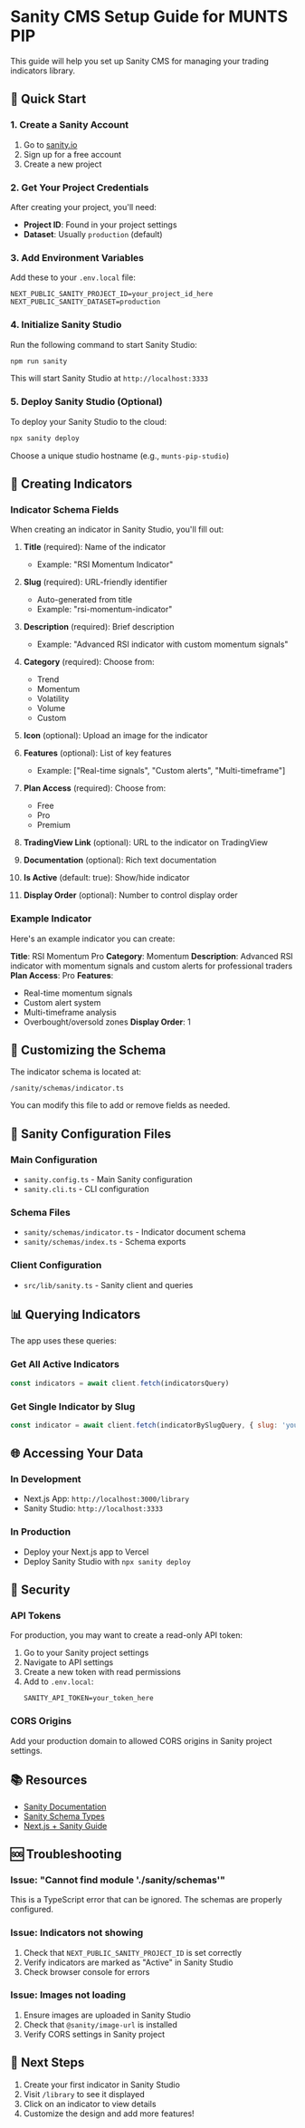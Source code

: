 # Sanity CMS Setup Guide for MUNTS PIP

This guide will help you set up Sanity CMS for managing your trading indicators library.

## 🚀 Quick Start

### 1. Create a Sanity Account

1. Go to [sanity.io](https://www.sanity.io/)
2. Sign up for a free account
3. Create a new project

### 2. Get Your Project Credentials

After creating your project, you'll need:
- **Project ID**: Found in your project settings
- **Dataset**: Usually `production` (default)

### 3. Add Environment Variables

Add these to your `.env.local` file:

```env
NEXT_PUBLIC_SANITY_PROJECT_ID=your_project_id_here
NEXT_PUBLIC_SANITY_DATASET=production
```

### 4. Initialize Sanity Studio

Run the following command to start Sanity Studio:

```bash
npm run sanity
```

This will start Sanity Studio at `http://localhost:3333`

### 5. Deploy Sanity Studio (Optional)

To deploy your Sanity Studio to the cloud:

```bash
npx sanity deploy
```

Choose a unique studio hostname (e.g., `munts-pip-studio`)

## 📝 Creating Indicators

### Indicator Schema Fields

When creating an indicator in Sanity Studio, you'll fill out:

1. **Title** (required): Name of the indicator
   - Example: "RSI Momentum Indicator"

2. **Slug** (required): URL-friendly identifier
   - Auto-generated from title
   - Example: "rsi-momentum-indicator"

3. **Description** (required): Brief description
   - Example: "Advanced RSI indicator with custom momentum signals"

4. **Category** (required): Choose from:
   - Trend
   - Momentum
   - Volatility
   - Volume
   - Custom

5. **Icon** (optional): Upload an image for the indicator

6. **Features** (optional): List of key features
   - Example: ["Real-time signals", "Custom alerts", "Multi-timeframe"]

7. **Plan Access** (required): Choose from:
   - Free
   - Pro
   - Premium

8. **TradingView Link** (optional): URL to the indicator on TradingView

9. **Documentation** (optional): Rich text documentation

10. **Is Active** (default: true): Show/hide indicator

11. **Display Order** (optional): Number to control display order

### Example Indicator

Here's an example indicator you can create:

**Title**: RSI Momentum Pro
**Category**: Momentum
**Description**: Advanced RSI indicator with momentum signals and custom alerts for professional traders
**Plan Access**: Pro
**Features**:
- Real-time momentum signals
- Custom alert system
- Multi-timeframe analysis
- Overbought/oversold zones
**Display Order**: 1

## 🎨 Customizing the Schema

The indicator schema is located at:
```
/sanity/schemas/indicator.ts
```

You can modify this file to add or remove fields as needed.

## 🔧 Sanity Configuration Files

### Main Configuration
- `sanity.config.ts` - Main Sanity configuration
- `sanity.cli.ts` - CLI configuration

### Schema Files
- `sanity/schemas/indicator.ts` - Indicator document schema
- `sanity/schemas/index.ts` - Schema exports

### Client Configuration
- `src/lib/sanity.ts` - Sanity client and queries

## 📊 Querying Indicators

The app uses these queries:

### Get All Active Indicators
```javascript
const indicators = await client.fetch(indicatorsQuery)
```

### Get Single Indicator by Slug
```javascript
const indicator = await client.fetch(indicatorBySlugQuery, { slug: 'your-slug' })
```

## 🌐 Accessing Your Data

### In Development
- Next.js App: `http://localhost:3000/library`
- Sanity Studio: `http://localhost:3333`

### In Production
- Deploy your Next.js app to Vercel
- Deploy Sanity Studio with `npx sanity deploy`

## 🔐 Security

### API Tokens
For production, you may want to create a read-only API token:

1. Go to your Sanity project settings
2. Navigate to API settings
3. Create a new token with read permissions
4. Add to `.env.local`:
   ```env
   SANITY_API_TOKEN=your_token_here
   ```

### CORS Origins
Add your production domain to allowed CORS origins in Sanity project settings.

## 📚 Resources

- [Sanity Documentation](https://www.sanity.io/docs)
- [Sanity Schema Types](https://www.sanity.io/docs/schema-types)
- [Next.js + Sanity Guide](https://www.sanity.io/guides/nextjs-app-router-live-preview)

## 🆘 Troubleshooting

### Issue: "Cannot find module './sanity/schemas'"
This is a TypeScript error that can be ignored. The schemas are properly configured.

### Issue: Indicators not showing
1. Check that `NEXT_PUBLIC_SANITY_PROJECT_ID` is set correctly
2. Verify indicators are marked as "Active" in Sanity Studio
3. Check browser console for errors

### Issue: Images not loading
1. Ensure images are uploaded in Sanity Studio
2. Check that `@sanity/image-url` is installed
3. Verify CORS settings in Sanity project

## 🎯 Next Steps

1. Create your first indicator in Sanity Studio
2. Visit `/library` to see it displayed
3. Click on an indicator to view details
4. Customize the design and add more features!
